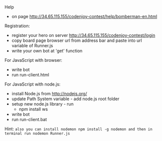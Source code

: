 Help
- on page http://34.65.115.155/codenjoy-contest/help/bomberman-en.html

Registration:
- register your hero on server http://34.65.115.155/codenjoy-contest/login
- copy board page browser url from address bar and paste into url variable of Runner.js
- write your own bot at 'get' function

For JavaScript with browser:
- write bot
- run run-client.html

For JavaScript with node.js:
- install Node.js from http://nodejs.org/
- update Path System variable - add node.js root folder
- setup new node.js library - run
    + npm install ws
- write bot
- run run-client.bat

Hint:
`also you can install nodemon npm install -g nodemon
  and then in terminal run nodemon Runner.js`